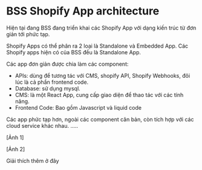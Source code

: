 # BSS Shopify App architecture

Hiện tại đang BSS đang triển khai các Shopify App với dạng kiến trúc từ đơn giản tới phức tạp.

Shopify Apps có thể phân ra 2 loại là Standalone và Embedded App. Các Shopify apps hiện có của BSS đều là Standalone App.

Các app đơn giản được chia làm các component:
- APIs: dùng để tương tác với CMS, shopify API, Shopify Webhooks, đôi lúc là cả phần frontend code.
- Database: sử dụng mysql.
- CMS: là một React App, cung cấp giao diện để thao tác với các tính năng.
- Frontend Code: Bao gồm Javascript và liquid code

Các app phức tạp hơn, ngoài các component căn bản, còn tích hợp với các cloud service khác nhau.
.....

[Ảnh 1]

[Ảnh 2]

Giải thích thêm ở đây
